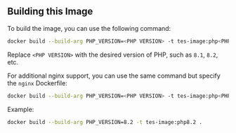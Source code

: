 ## Building this Image
To build the image, you can use the following command:
```bash
docker build --build-arg PHP_VERSION=<PHP VERSION> -t tes-image:php<PHP VERSION> .
```
Replace `<PHP VERSION>` with the desired version of PHP, such as `8.1`, `8.2`, etc.

For additional nginx support, you can use the same command but specify the `nginx` Dockerfile:
```bash
docker build --build-arg PHP_VERSION=<PHP VERSION> -t tes-image:php<PHP VERSION>-nginx -f nginx.Dockerfile .
```

Example:
```bash
docker build --build-arg PHP_VERSION=8.2 -t tes-image:php8.2 .
```